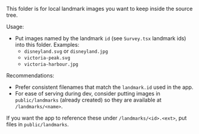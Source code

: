 This folder is for local landmark images you want to keep inside the source tree.

Usage:
- Put images named by the landmark `id` (see `Survey.tsx` landmark ids) into this folder.
  Examples:
    - `disneyland.svg` or `disneyland.jpg`
    - `victoria-peak.svg`
    - `victoria-harbour.jpg`

Recommendations:
- Prefer consistent filenames that match the `landmark.id` used in the app.
- For ease of serving during dev, consider putting images in `public/landmarks` (already created) so they are available at `/landmarks/<name>`.

If you want the app to reference these under `/landmarks/<id>.<ext>`, put files in `public/landmarks`.
